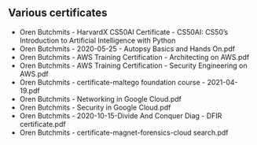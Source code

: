 ## Various certificates

* Oren Butchmits - HarvardX CS50AI Certificate - CS50AI: CS50’s Introduction to Artificial Intelligence with Python
* Oren Butchmits - 2020-05-25 - Autopsy Basics and Hands On.pdf
* Oren Butchmits - AWS Training Certification - Architecting on AWS.pdf
* Oren Butchmits - AWS Training Certification - Security Engineering on AWS.pdf
* Oren Butchmits - certificate-maltego foundation course - 2021-04-19.pdf
* Oren Butchmits - Networking in Google Cloud.pdf
* Oren Butchmits - Security in Google Cloud.pdf
* Oren Butchmits - 2020-10-15-Divide And Conquer Diag - DFIR certificate.pdf
* Oren Butchmits - certificate-magnet-forensics-cloud search.pdf

